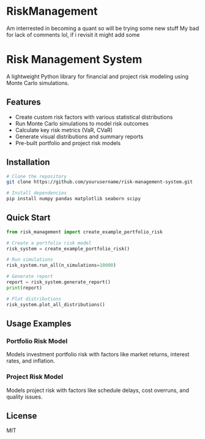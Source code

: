 # RiskManagement
Am interrested in becoming a quant so will be trying some new stuff
My bad for lack of comments lol, if i revisit it might add some

# Risk Management System

A lightweight Python library for financial and project risk modeling using Monte Carlo simulations.

## Features

- Create custom risk factors with various statistical distributions
- Run Monte Carlo simulations to model risk outcomes
- Calculate key risk metrics (VaR, CVaR)
- Generate visual distributions and summary reports
- Pre-built portfolio and project risk models

## Installation

```bash
# Clone the repository
git clone https://github.com/yourusername/risk-management-system.git

# Install dependencies
pip install numpy pandas matplotlib seaborn scipy
```

## Quick Start

```python
from risk_management import create_example_portfolio_risk

# Create a portfolio risk model
risk_system = create_example_portfolio_risk()

# Run simulations
risk_system.run_all(n_simulations=10000)

# Generate report
report = risk_system.generate_report()
print(report)

# Plot distributions
risk_system.plot_all_distributions()
```

## Usage Examples

### Portfolio Risk Model

Models investment portfolio risk with factors like market returns, interest rates, and inflation.

### Project Risk Model

Models project risk with factors like schedule delays, cost overruns, and quality issues.

## License

MIT
